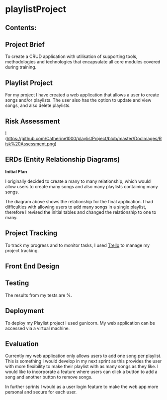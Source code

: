 # playlistProject

## Contents:


## Project Brief
To create a CRUD application with utilisation of supporting tools, methodologies and technologies that encapsulate all core modules covered during training.

## Playlist Project
For my project I have created a web application that allows a user to create songs and/or playlists. The user also has the option to update and view songs, and also delete playlists.

## Risk Assessment

!(https://github.com/Catherine1000/playlistProject/blob/master/DocImages/Risk%20Assessment.png)

## ERDs (Entity Relationship Diagrams)

**Initial Plan**

I originally decided to create a many to many relationship, which would allow users to create many songs and also many playlists containing many songs.



The diagram above shows the relationship for the final application. I had difficulties with allowing users to add many songs in a single playlist, therefore I revised the initial tables and changed the relationship to one to many.


## Project Tracking
To track my progress and to monitor tasks, I used [Trello](https://trello.com/b/4hpZ6MKn/playlist-project) to manage my project tracking. 

## Front End Design


## Testing

The results from my tests are %.


## Deployment
To deploy my Playlist project I used gunicorn.
My web application can be accessed via a virtual machine.


## Evaluation
Currently my web application only allows users to add one song per playlist. This is something I would develop in my next sprint as this provides the user with more flexibility to make their playlist with as many songs as they like. I would like to incorporate a feature where users can click a button to add a song and another button to remove songs.

In further sprints I would as a user login feature to make the web app more personal and secure for each user.

